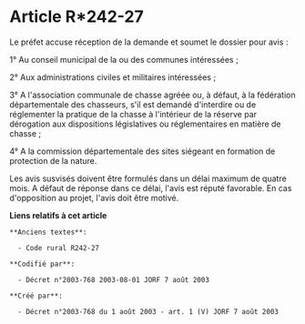 # Article R*242-27

Le préfet accuse réception de la demande et soumet le dossier pour avis :

1° Au conseil municipal de la ou des communes intéressées ;

2° Aux administrations civiles et militaires intéressées ;

3° A l'association communale de chasse agréée ou, à défaut, à la fédération départementale des chasseurs, s'il est demandé
d'interdire ou de réglementer la pratique de la chasse à l'intérieur de la réserve par dérogation aux dispositions
législatives ou réglementaires en matière de chasse ;

4° A la commission départementale des sites siégeant en formation de protection de la nature.

Les avis susvisés doivent être formulés dans un délai maximum de quatre mois. A défaut de réponse dans ce délai, l'avis est
réputé favorable. En cas d'opposition au projet, l'avis doit être motivé.

**Liens relatifs à cet article**

	**Anciens textes**:

	  - Code rural R242-27

	**Codifié par**:

	  - Décret n°2003-768 2003-08-01 JORF 7 août 2003

	**Créé par**:

	  - Décret n°2003-768 du 1 août 2003 - art. 1 (V) JORF 7 août 2003
